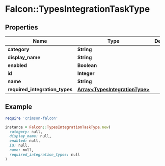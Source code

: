 # Falcon::TypesIntegrationTaskType

## Properties

| Name | Type | Description | Notes |
| ---- | ---- | ----------- | ----- |
| **category** | **String** |  | [optional] |
| **display_name** | **String** |  | [optional] |
| **enabled** | **Boolean** |  | [optional] |
| **id** | **Integer** |  | [optional] |
| **name** | **String** |  | [optional] |
| **required_integration_types** | [**Array&lt;TypesIntegrationType&gt;**](TypesIntegrationType.md) |  | [optional] |

## Example

```ruby
require 'crimson-falcon'

instance = Falcon::TypesIntegrationTaskType.new(
  category: null,
  display_name: null,
  enabled: null,
  id: null,
  name: null,
  required_integration_types: null
)
```

